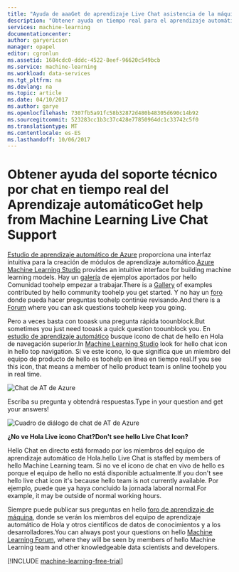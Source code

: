 ```yaml
---
title: "Ayuda de aaaGet de aprendizaje Live Chat asistencia de la máquina | Documentos de Microsoft"
description: "Obtener ayuda en tiempo real para el aprendizaje automático en la nube de hello con característica de compatibilidad de Chat en vivo de Hola."
services: machine-learning
documentationcenter: 
author: garyericson
manager: opapel
editor: cgronlun
ms.assetid: 1684cdc0-dddc-4522-8eef-96620c549bcb
ms.service: machine-learning
ms.workload: data-services
ms.tgt_pltfrm: na
ms.devlang: na
ms.topic: article
ms.date: 04/10/2017
ms.author: garye
ms.openlocfilehash: 7307fb5a91fc58b32872d480b48305d690c14b92
ms.sourcegitcommit: 523283cc1b3c37c428e77850964dc1c33742c5f0
ms.translationtype: MT
ms.contentlocale: es-ES
ms.lasthandoff: 10/06/2017
---
```

# <a name="get-help-from-machine-learning-live-chat-support"></a><span data-ttu-id="5d6e0-103">Obtener ayuda del soporte técnico por chat en tiempo real del Aprendizaje automático</span><span class="sxs-lookup"><span data-stu-id="5d6e0-103">Get help from Machine Learning Live Chat Support</span></span>
<span data-ttu-id="5d6e0-104">[Estudio de aprendizaje automático de Azure](machine-learning-what-is-ml-studio.md) proporciona una interfaz intuitiva para la creación de módulos de aprendizaje automático.</span><span class="sxs-lookup"><span data-stu-id="5d6e0-104">[Azure Machine Learning Studio](machine-learning-what-is-ml-studio.md) provides an intuitive interface for building machine learning models.</span></span> <span data-ttu-id="5d6e0-105">Hay un [galería](machine-learning-gallery-how-to-use-contribute-publish.md) de ejemplos aportados por hello Comunidad toohelp empezar a trabajar.</span><span class="sxs-lookup"><span data-stu-id="5d6e0-105">There is a [Gallery](machine-learning-gallery-how-to-use-contribute-publish.md) of examples contributed by hello community toohelp you get started.</span></span> <span data-ttu-id="5d6e0-106">Y no hay un [foro](https://social.msdn.microsoft.com/forums/azure/home?forum=MachineLearning) donde pueda hacer preguntas toohelp continúe revisando.</span><span class="sxs-lookup"><span data-stu-id="5d6e0-106">And there is a [Forum](https://social.msdn.microsoft.com/forums/azure/home?forum=MachineLearning) where you can ask questions toohelp keep you going.</span></span> 

<span data-ttu-id="5d6e0-107">Pero a veces basta con tooask una pregunta rápida toounblock.</span><span class="sxs-lookup"><span data-stu-id="5d6e0-107">But sometimes you just need tooask a quick question toounblock you.</span></span> <span data-ttu-id="5d6e0-108">En [estudio de aprendizaje automático](http://studio.azureml.net/Home) busque icono de chat de hello en Hola de navegación superior.</span><span class="sxs-lookup"><span data-stu-id="5d6e0-108">In [Machine Learning Studio](http://studio.azureml.net/Home) look for hello chat icon in hello top navigation.</span></span>  <span data-ttu-id="5d6e0-109">Si ve este icono, lo que significa que un miembro del equipo de producto de hello es toohelp en línea en tiempo real.</span><span class="sxs-lookup"><span data-stu-id="5d6e0-109">If you see this icon, that means a member of hello product team is online toohelp you in real time.</span></span>

![Chat de AT de Azure](./media/machine-learning-live-chat/AzureMLChatNavBar.png)

<span data-ttu-id="5d6e0-111">Escriba su pregunta y obtendrá respuestas.</span><span class="sxs-lookup"><span data-stu-id="5d6e0-111">Type in your question and get your answers!</span></span>

![Cuadro de diálogo de chat de AT de Azure](./media/machine-learning-live-chat/AzureMLChat.png)

<span data-ttu-id="5d6e0-113">**¿No ve Hola Live icono Chat?**</span><span class="sxs-lookup"><span data-stu-id="5d6e0-113">**Don't see hello Live Chat Icon?**</span></span>

<span data-ttu-id="5d6e0-114">Hello Chat en directo está formado por los miembros del equipo de aprendizaje automático de Hola.</span><span class="sxs-lookup"><span data-stu-id="5d6e0-114">hello Live Chat is staffed by members of hello Machine Learning team.</span></span> <span data-ttu-id="5d6e0-115">Si no ve el icono de chat en vivo de hello es porque el equipo de hello no está disponible actualmente.</span><span class="sxs-lookup"><span data-stu-id="5d6e0-115">If you don't see hello live chat icon it's because hello team is not currently available.</span></span> <span data-ttu-id="5d6e0-116">Por ejemplo, puede que ya haya concluido la jornada laboral normal.</span><span class="sxs-lookup"><span data-stu-id="5d6e0-116">For example, it may be outside of normal working hours.</span></span> 

<span data-ttu-id="5d6e0-117">Siempre puede publicar sus preguntas en hello [foro de aprendizaje de máquina](https://social.msdn.microsoft.com/forums/azure/home?forum=MachineLearning), donde se verán los miembros del equipo de aprendizaje automático de Hola y otros científicos de datos de conocimientos y a los desarrolladores.</span><span class="sxs-lookup"><span data-stu-id="5d6e0-117">You can always post your questions on hello [Machine Learning Forum](https://social.msdn.microsoft.com/forums/azure/home?forum=MachineLearning), where they will be seen by members of hello Machine Learning team and other knowledgeable data scientists and developers.</span></span>

[!INCLUDE [machine-learning-free-trial](../../includes/machine-learning-free-trial.md)]

